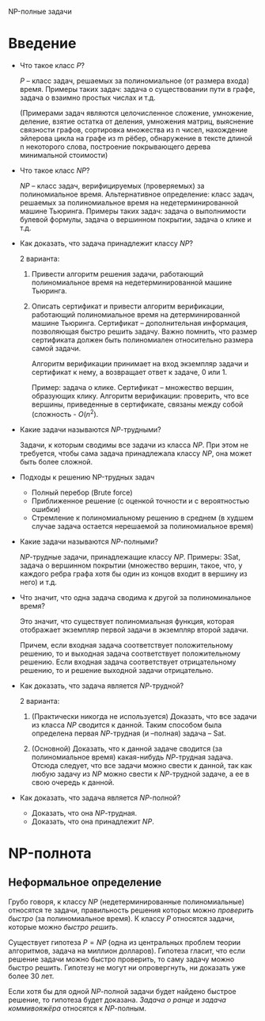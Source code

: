NP-полные задачи

# Введение

- Что такое класс $P$?

	$P$ – класс задач, решаемых за полиномиальное (от размера входа) время.
	Примеры таких задач: задача о существовании пути в графе, задача о взаимно простых числах и т.д.

	(Примерами задач являются целочисленное сложение, умножение, деление, взятие остатка от деления, умножения матриц, выяснение связности графов, сортировка множества из n чисел, нахождение эйлерова цикла на графе из m рёбер, обнаружение в тексте длиной n некоторого слова, построение покрывающего дерева минимальной стоимости)

- Что такое класс $NP$?

	$NP$ – класс задач, верифицируемых (проверяемых) за полиномиальное время. Альтернативное определение: класс задач, решаемых за полиномиальное время на недетерминированной машине Тьюринга.
	Примеры таких задач: задача о выполнимости булевой формулы, задача о вершинном покрытии, задача о клике и т.д.

- Как доказать, что задача принадлежит классу $NP$?

	2 варианта:
	
	1) Привести алгоритм решения задачи, работающий полиномиальное время на недетерминированной машине Тьюринга.
	
	2) Описать сертификат и привести алгоритм верификации, работающий полиномиальное время на детерминированной машине Тьюринга. Сертификат – дополнительная информация, позволяющая быстро решить задачу. Важно помнить, что размер сертификата должен быть полиномиален относительно размера самой задачи.
	
		Алгоритм верификации принимает на вход экземпляр задачи и сертификат к нему, а возвращает ответ к задаче, 0 или 1.
	
		Пример: задача о клике. Сертификат – множество вершин, образующих клику. Алгоритм верификации: проверить, что все вершины, приведенные в сертификате, связаны между собой (сложность - $O(n^2)$.

- Какие задачи называются $NP$-трудными?

	Задачи, к которым сводимы все задачи из класса $NP$. При этом не требуется, чтобы сама задача принадлежала классу $NP$, она может быть более сложной.

- Подходы к решению NP-трудных задач
	- Полный перебор (Brute force)
	- Приближенное решение (с оценкой точности и с вероятностью ошибки)
	- Стремление к полиномиальному решению в среднем (в худшем случае задача остается нерешаемой за полиномиальное время)

- Какие задачи называются $NP$-полными?

	$NP$-трудные задачи, принадлежащие классу $NP$. Примеры: 3Sat, задача о вершинном покрытии (множество вершин, такое, что, у каждого ребра графа хотя бы один из концов входит в вершину из него) и т.д.

- Что значит, что одна задача сводима к другой за полиноминальное время?

	Это значит, что существует полиномиальная функция, которая отображает экземпляр первой задачи в экземпляр второй задачи.
	
	Причем, если входная задача соответствует положительному решению, то и выходная задача соответствует положительному решению. Если входная задача соответствует отрицательному решению, то и решение выходной задачи отрицательно.
	
- Как доказать, что задача является $NP$-трудной?

	2 варианта:
	
	1) (Практически никогда не используется) Доказать, что все задачи из класса $NP$ сводится к данной. Таким способом была определена первая $NP$-трудная (и –полная) задача – Sat.
	
	2) (Основной) Доказать, что к данной задаче сводится (за полиномиальное время) какая-нибудь $NP$-трудная задача. Отсюда следует, что все задачи можно свести к данной, так как любую задачу из $NP$ можно свести к $NP$-трудной задаче, а ее в свою очередь к данной.

- Как доказать, что задача является $NP$-полной?

	- Доказать, что она $NP$-трудная.
	- Доказать, что она принадлежит $NP$.

# NP-полнота

## Неформальное определение

Грубо говоря, к классу $NP$ (недетерминированные полиномиальные) относятся те задачи, правильность решения которых можно *проверить быстро* (за полиномиальное время). К классу $P$ относятся задачи, которые можно *быстро решить*.

Существует гипотеза $P=NP$ (одна из центральных проблем теории алгоритмов, задача на миллион долларов). Гипотеза гласит, что если решение задачи можно быстро проверить, то саму задачу можно быстро решить. Гипотезу не могут ни опровергнуть, ни доказать уже более 30 лет.

Если хотя бы для одной $NP$-полной задачи будет найдено быстрое решение, то гипотеза будет доказана. *Задача о ранце* и *задача коммивояжёра* относятся к $NP$-полным.

